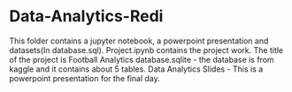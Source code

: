 # Data-Analytics-Redi
This folder contains a jupyter notebook, a powerpoint presentation and datasets(In database.sql).
Project.ipynb contains the project work. The title of the project is Football Analytics
database.sqlite - the database is from kaggle and it contains about 5 tables.
Data Analytics Slides - This is a powerpoint presentation  for the final day.
